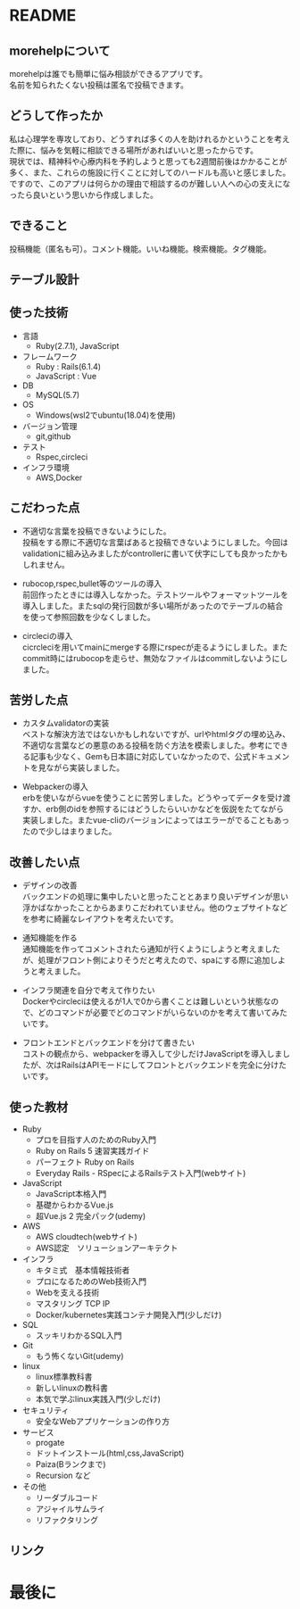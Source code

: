 # README

## morehelpについて

morehelpは誰でも簡単に悩み相談ができるアプリです。<br>
名前を知られたくない投稿は匿名で投稿できます。

## どうして作ったか
私は心理学を専攻しており、どうすれば多くの人を助けれるかということを考えた際に、悩みを気軽に相談できる場所があればいいと思ったからです。<br>
現状では、精神科や心療内科を予約しようと思っても2週間前後はかかることが多く、また、これらの施設に行くことに対してのハードルも高いと感じました。<br>
ですので、このアプリは何らかの理由で相談するのが難しい人への心の支えになったら良いという思いから作成しました。

## できること
投稿機能（匿名も可）。コメント機能。いいね機能。検索機能。タグ機能。

## テーブル設計

## 使った技術
* 言語
  - Ruby(2.7.1), JavaScript
* フレームワーク
  - Ruby : Rails(6.1.4)
  - JavaScript : Vue
* DB
  - MySQL(5.7)
* OS
  - Windows(wsl2でubuntu(18.04)を使用)
* バージョン管理
  - git,github
* テスト
  - Rspec,circleci
* インフラ環境
  - AWS,Docker

## こだわった点
- 不適切な言葉を投稿できないようにした。<br>
  投稿をする際に不適切な言葉ばあると投稿できないようにしました。今回はvalidationに組み込みましたがcontrollerに書いて伏字にしても良かったかもしれません。

- rubocop,rspec,bullet等のツールの導入<br>
  前回作ったときには導入しなかった。テストツールやフォーマットツールを導入しました。またsqlの発行回数が多い場所があったのでテーブルの結合を使って参照回数を少なくしました。

- circleciの導入<br>
  cicrcleciを用いてmainにmergeする際にrspecが走るようにしました。またcommit時にはrubocopを走らせ、無効なファイルはcommitしないようにしました。
## 苦労した点
- カスタムvalidatorの実装<br>
  ベストな解決方法ではないかもしれないですが、urlやhtmlタグの埋め込み、不適切な言葉などの悪意のある投稿を防ぐ方法を模索しました。参考にできる記事も少なく、Gemも日本語に対応していなかったので、公式ドキュメントを見ながら実装しました。

- Webpackerの導入<br>
  erbを使いながらvueを使うことに苦労しました。どうやってデータを受け渡すか、erb側のidを参照するにはどうしたらいいかなどを仮説をたてながら実装しました。またvue-cliのバージョンによってはエラーがでることもあったので少しはまりました。
## 改善したい点
- デザインの改善<br>
  バックエンドの処理に集中したいと思ったこととあまり良いデザインが思い浮かばなかったことからあまりこだわれていません。他のウェブサイトなどを参考に綺麗なレイアウトを考えたいです。
- 通知機能を作る<br>
  通知機能を作ってコメントされたら通知が行くようにしようと考えましたが、処理がフロント側によりそうだと考えたので、spaにする際に追加しようと考えました。

- インフラ関連を自分で考えて作りたい<br>
  Dockerやcircleciは使えるが1人で0から書くことは難しいという状態なので、どのコマンドが必要でどのコマンドがいらないのかを考えて書いてみたいです。

- フロントエンドとバックエンドを分けて書きたい</br>
  コストの観点から、webpackerを導入して少しだけJavaScriptを導入しましたが、次はRailsはAPIモードにしてフロントとバックエンドを完全に分けたいです。

## 使った教材
* Ruby
  - プロを目指す人のためのRuby入門
  - Ruby on Rails 5 速習実践ガイド
  - パーフェクト Ruby on Rails
  - Everyday Rails - RSpecによるRailsテスト入門(webサイト)
* JavaScript
  - JavaScript本格入門
  - 基礎からわかるVue.js
  - 超Vue.js 2 完全パック(udemy)
* AWS
  - AWS cloudtech(webサイト)
  - AWS認定　ソリューションアーキテクト
* インフラ
  - キタミ式　基本情報技術者
  - プロになるためのWeb技術入門
  - Webを支える技術
  - マスタリング TCP IP
  - Docker/kubernetes実践コンテナ開発入門(少しだけ)
* SQL
  - スッキリわかるSQL入門
* Git
  - もう怖くないGit(udemy)
* linux
  - linux標準教科書
  - 新しいlinuxの教科書
  - 本気で学ぶlinux実践入門(少しだけ)
* セキュリティ
  - 安全なWebアプリケーションの作り方
* サービス
  - progate
  - ドットインストール(html,css,JavaScript)
  - Paiza(Bランクまで)
  - Recursion
  など
* その他
  - リーダブルコード
  - アジャイルサムライ
  - リファクタリング
## リンク

# 最後に
